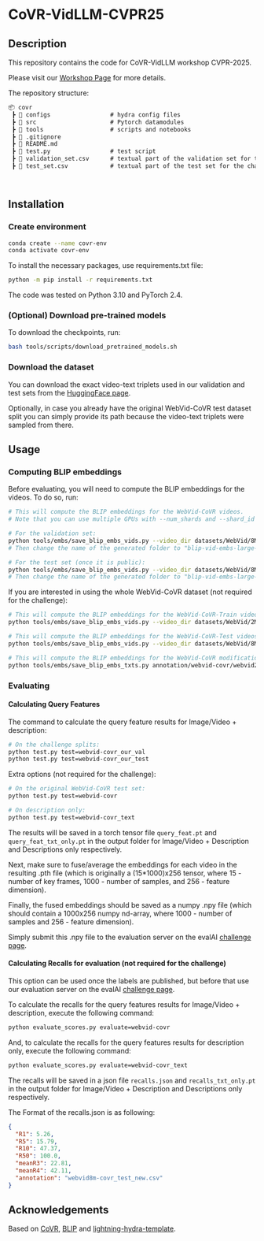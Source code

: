<!-- ![image](https://github.com/user-attachments/assets/a6a1f842-9748-4cff-a3d2-cd5a9d4281b4) -->

# CoVR-VidLLM-CVPR25


## Description
This repository contains the code for CoVR-VidLLM workshop CVPR-2025.

Please visit our [Workshop Page](https://www.crcv.ucf.edu/cvpr2025-vidllms-workshop/challenges.html) for more details.

The repository structure: 

```markdown
📦 covr
 ┣ 📂 configs                 # hydra config files
 ┣ 📂 src                     # Pytorch datamodules
 ┣ 📂 tools                   # scripts and notebooks
 ┣ 📜 .gitignore
 ┣ 📜 README.md
 ┣ 📜 test.py                 # test script
 ┣ 📜 validation_set.csv      # textual part of the validation set for the challenge (should be used during the Validation phase)
 ┣ 📜 test_set.csv            # textual part of the test set for the challenge (will be published during the Test phase)




 ```

## Installation

### Create environment

```bash
conda create --name covr-env
conda activate covr-env
```

To install the necessary packages, use requirements.txt file:
```bash
python -m pip install -r requirements.txt
```

The code was tested on Python 3.10 and PyTorch 2.4.


### (Optional) Download pre-trained models

To download the checkpoints, run:
```bash
bash tools/scripts/download_pretrained_models.sh
```

### Download the dataset

You can download the exact video-text triplets used in our validation and test sets from the [HuggingFace page](https://huggingface.co/datasets/omkarthawakar/CoVR-VidLLM-CVPR25).

Optionally, in case you already have the original WebVid-CoVR test dataset split you can simply provide its path because the video-text triplets were sampled from there.



## Usage

### Computing BLIP embeddings

Before evaluating, you will need to compute the BLIP embeddings for the videos. To do so, run:
```bash
# This will compute the BLIP embeddings for the WebVid-CoVR videos. 
# Note that you can use multiple GPUs with --num_shards and --shard_id

# For the validation set:
python tools/embs/save_blip_embs_vids.py --video_dir datasets/WebVid/8M/train --todo_ids validation_set.csv
# Then change the name of the generated folder to "blip-vid-embs-large-all_ours_val"

# For the test set (once it is public):
python tools/embs/save_blip_embs_vids.py --video_dir datasets/WebVid/8M/train --todo_ids test_set.csv
# Then change the name of the generated folder to "blip-vid-embs-large-all_ours_test"
```


If you are interested in using the whole WebVid-CoVR dataset (not required for the challenge):
```bash
# This will compute the BLIP embeddings for the WebVid-CoVR-Train videos.
python tools/embs/save_blip_embs_vids.py --video_dir datasets/WebVid/2M/train --todo_ids annotation/webvid-covr/webvid2m-covr_train.csv 

# This will compute the BLIP embeddings for the WebVid-CoVR-Test videos.
python tools/embs/save_blip_embs_vids.py --video_dir datasets/WebVid/8M/train --todo_ids annotation/webvid-covr/webvid8m-covr_test.csv 

# This will compute the BLIP embeddings for the WebVid-CoVR modifications text. Only needed if using the caption retrieval loss (model/loss_terms=si_ti+si_tc).
python tools/embs/save_blip_embs_txts.py annotation/webvid-covr/webvid2m-covr_train.csv datasets/WebVid/2M/blip-vid-embs-large-all
```

### Evaluating

#### Calculating Query Features

The command to calculate the query feature results for Image/Video + description:
```bash
# On the challenge splits:
python test.py test=webvid-covr_our_val
python test.py test=webvid-covr_our_test
```

Extra options (not required for the challenge):
```bash
# On the original WebVid-CoVR test set:
python test.py test=webvid-covr

# On description only:
python test.py test=webvid-covr_text
```

The results will be saved in a torch tensor file `query_feat.pt` and `query_feat_txt_only.pt` in the output folder for Image/Video + Description and Descriptions only respectively.

Next, make sure to fuse/average the embeddings for each video in the resulting .pth file (which is originally a (15*1000)x256 tensor, where 15 - number of key frames, 1000 - number of samples, and 256 - feature dimension).

Finally, the fused embeddings should be saved as a numpy .npy file (which should contain a 1000x256 numpy nd-array, where 1000 - number of samples and 256 - feature dimension).

Simply submit this .npy file to the evaluation server on the evalAI [challenge page](https://eval.ai/web/challenges/challenge-page/2443/overview).


#### Calculating Recalls for evaluation (not required for the challenge)
This option can be used once the labels are published, but before that use our evaluation server on the evalAI [challenge page](https://eval.ai/web/challenges/challenge-page/2443/overview).

To calculate the recalls for the query features results for Image/Video + description, execute the following command:
```bash
python evaluate_scores.py evaluate=webvid-covr
```

And, to calculate the recalls for the query features results for description only, execute the following command:
```bash
python evaluate_scores.py evaluate=webvid-covr_text
```

The recalls will be saved in a json file `recalls.json` and `recalls_txt_only.pt` in the output folder for Image/Video + Description and Descriptions only respectively.

The Format of the recalls.json is as following:
```json
{
  "R1": 5.26,
  "R5": 15.79,
  "R10": 47.37,
  "R50": 100.0,
  "meanR3": 22.81,
  "meanR4": 42.11,
  "annotation": "webvid8m-covr_test_new.csv"
}
```


## Acknowledgements
Based on [CoVR](https://github.com/lucas-ventura/CoVR), [BLIP](https://github.com/salesforce/BLIP/) and [lightning-hydra-template](https://github.com/ashleve/lightning-hydra-template/tree/main).

